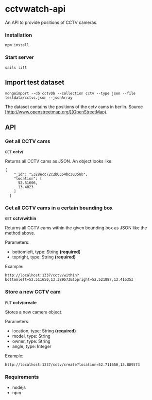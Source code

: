 # cctvwatch-api

An API to provide positions of CCTV cameras.

### Installation
```
npm install
```

### Start server
```
sails lift
```

## Import test dataset
```
mongoimport --db cctvDb --collection cctv --type json --file testdata/cctvs.json --jsonArray
```

The dataset contains the positions of the cctv cams in berlin. Source [http://www.openstreetmap.org/](OpenStreetMap).

## API

### Get all CCTV cams

```GET``` **cctv/** 

Returns all CCTV cams as JSON. An object looks like:

```
{
    "_id": "5328ecc72c2b6354bc30358b",
    "location": [
      52.51606,
      13.4023
    ]
  }
```

### Get all CCTV cams in a certain bounding box

```GET``` **cctv/within** 

Returns all CCTV cams within the given bounding box as JSON like the method above.

Parameters:

*   bottomleft, type: String **(required)**
*   topright, type: String **(required)**

Example:

```
http://localhost:1337/cctv/within?bottomleft=52.511650,13.389573&topright=52.521887,13.416353
```

### Store a new CCTV cam

```PUT``` **cctv/create**

Stores a new camera object.

Parameters:
*   location, type: String **(required)**
*   model, type: String
*   owner, type: String
*   angle, type: Integer

Example:

```
http://localhost:1337/cctv/create?location=52.711650,13.889573
```


### Requirements

*   nodejs
*   npm